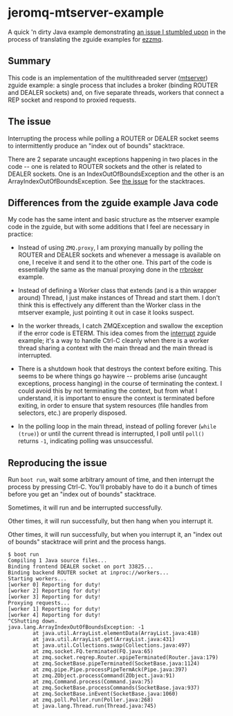 # jeromq-mtserver-example

A quick 'n dirty Java example demonstrating [an issue I stumbled
upon][the-issue] in the process of
translating the zguide examples for
[ezzmq](https://github.com/daveyarwood/ezzmq).

## Summary

This code is an implementation of the multithreaded server
([mtserver](http://zguide.zeromq.org/java:mtserver)) zguide example: a single
process that includes a broker (binding ROUTER and DEALER sockets) and, on five
separate threads, workers that connect a REP socket and respond to proxied
requests.

## The issue

Interrupting the process while polling a ROUTER or DEALER socket seems to
intermittently produce an "index out of bounds" stacktrace.

There are 2 separate uncaught exceptions happening in two places in the code --
one is related to ROUTER sockets and the other is related to DEALER sockets.
One is an IndexOutOfBoundsException and the other is an
ArrayIndexOutOfBoundsException. See [the issue][the-issue] for the stacktraces.

## Differences from the zguide example Java code

My code has the same intent and basic structure as the mtserver example code in
the zguide, but with some additions that I feel are necessary in practice:

* Instead of using `ZMQ.proxy`, I am proxying manually by polling the ROUTER and
DEALER sockets and whenever a message is available on one, I receive it and send
it to the other one. This part of the code is essentially the same as the
manual proxying done in the [rrbroker](http://zguide.zeromq.org/java:rrbroker) example.

* Instead of defining a Worker class that extends (and is a thin wrapper
around) Thread, I just make instances of Thread and start them. I don't think
this is effectively any different than the Worker class in the mtserver example,
just pointing it out in case it looks suspect.

* In the worker threads, I catch ZMQException and swallow the exception if the
error code is ETERM. This idea comes from the
[interrupt](http://zguide.zeromq.org/java:interrupt) zguide example; it's a way
to handle Ctrl-C cleanly when there is a worker thread sharing a context with
the main thread and the main thread is interrupted.

* There is a shutdown hook that destroys the context before exiting. This seems to
be where things go haywire -- problems arise (uncaught exceptions, process
hanging) in the course of terminating the context. I could avoid this by not
terminating the context, but from what I understand, it is important to ensure
the context is terminated before exiting, in order to ensure that system
resources (file handles from selectors, etc.) are properly disposed.

* In the polling loop in the main thread, instead of polling forever (`while
  (true)`) or until the current thread is interrupted, I poll until `poll()`
  returns `-1`, indicating polling was unsuccessful.

## Reproducing the issue

Run `boot run`, wait some arbitrary amount of time, and then interrupt the
process by pressing Ctrl-C. You'll probably have to do it a bunch of times
before you get an "index out of bounds" stacktrace.

Sometimes, it will run and be interrupted successfully.

Other times, it will run successfully, but then hang when you interrupt it.

Other times, it will run successfully, but when you interrupt it, an "index out
of bounds" stacktrace will print and the process hangs.

```
$ boot run
Compiling 1 Java source files...
Binding frontend DEALER socket on port 33825...
Binding backend ROUTER socket at inproc://workers...
Starting workers...
[worker 0] Reporting for duty!
[worker 2] Reporting for duty!
[worker 3] Reporting for duty!
Proxying requests...
[worker 1] Reporting for duty!
[worker 4] Reporting for duty!
^CShutting down.
java.lang.ArrayIndexOutOfBoundsException: -1
        at java.util.ArrayList.elementData(ArrayList.java:418)
        at java.util.ArrayList.get(ArrayList.java:431)
        at java.util.Collections.swap(Collections.java:497)
        at zmq.socket.FQ.terminated(FQ.java:65)
        at zmq.socket.reqrep.Router.xpipeTerminated(Router.java:179)
        at zmq.SocketBase.pipeTerminated(SocketBase.java:1124)
        at zmq.pipe.Pipe.processPipeTermAck(Pipe.java:397)
        at zmq.ZObject.processCommand(ZObject.java:91)
        at zmq.Command.process(Command.java:75)
        at zmq.SocketBase.processCommands(SocketBase.java:937)
        at zmq.SocketBase.inEvent(SocketBase.java:1060)
        at zmq.poll.Poller.run(Poller.java:268)
        at java.lang.Thread.run(Thread.java:745)
```

[the-issue]: https://github.com/zeromq/jeromq/issues/488
